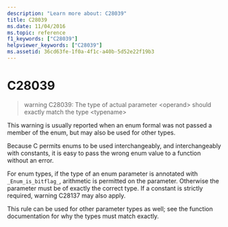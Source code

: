 ```yaml
---
description: "Learn more about: C28039"
title: C28039
ms.date: 11/04/2016
ms.topic: reference
f1_keywords: ["C28039"]
helpviewer_keywords: ["C28039"]
ms.assetid: 36cd63fe-1f0a-4f1c-a40b-5d52e22f19b3
---
```

# C28039

> warning C28039: The type of actual parameter \<operand> should exactly match the type \<typename>

This warning is usually reported when an enum formal was not passed a member of the enum, but may also be used for other types.

Because C permits enums to be used interchangeably, and interchangeably with constants, it is easy to pass the wrong enum value to a function without an error.

For enum types, if the type of an enum parameter is annotated with `_Enum_is_bitflag_`, arithmetic is permitted on the parameter. Otherwise the parameter must be of exactly the correct type. If a constant is strictly required, warning C28137 may also apply.

This rule can be used for other parameter types as well; see the function documentation for why the types must match exactly.

